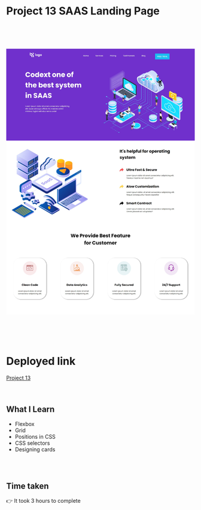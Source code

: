# Project 13 SAAS Landing Page

<br>
<br>
<br>

![Project 13](/project13.png)

<br>
<br>
<br>

# Deployed link

[Project 13](https://saas-landing-page-13project.netlify.app/ "project link")
<br>
<br>
<br>

## What I Learn

* Flexbox
* Grid
* Positions in CSS
* CSS selectors
* Designing cards

 <br>
 <br>

## Time taken 
👉 It took 3 hours to complete

